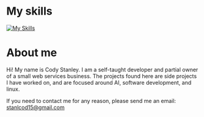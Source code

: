 # My  skills
[![My Skills](https://skillicons.dev/icons?i=py,pytorch,tensorflow,r,c,cpp,rust,go,html,css,js,ts,react,linux,mysql,git,vscode,neovim,regex,ableton&perline=10)](https://skillicons.dev)

# About me
Hi! My name is Cody Stanley. I am a self-taught developer and partial owner of a small web services business. The projects found here are side projects I have worked on, and are focused around AI, software development, and linux.   

If you need to contact me for any reason, please send me an email: stanlcod15@gmail.com
<!---
Kodlak15/Kodlak15 is a ✨ special ✨ repository because its `README.md` (this file) appears on your GitHub profile.
You can click the Preview link to take a look at your changes.
--->
